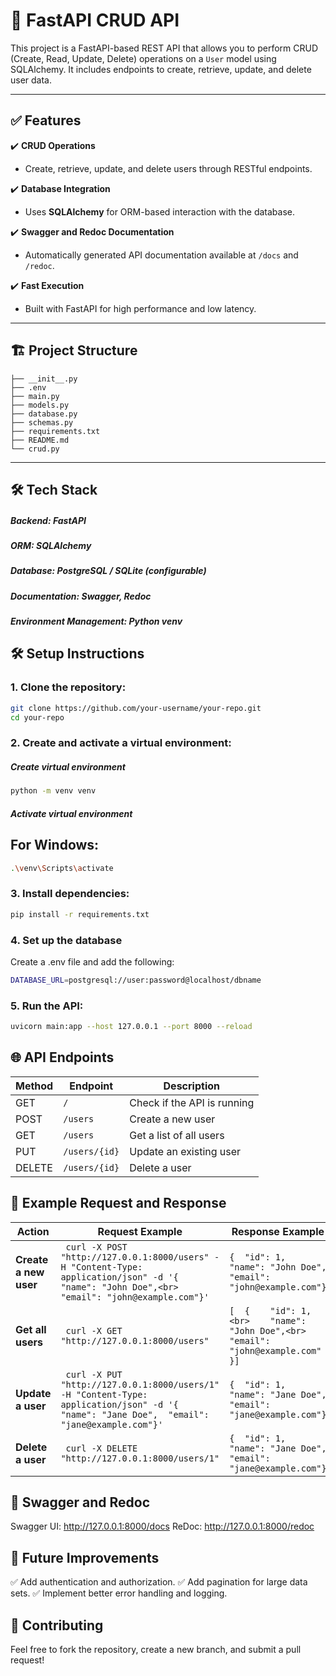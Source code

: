 # 🚀 FastAPI CRUD API  
This project is a FastAPI-based REST API that allows you to perform CRUD (Create, Read, Update, Delete) operations on a `User` model using SQLAlchemy. It includes endpoints to create, retrieve, update, and delete user data.  

---

## ✅ Features  
✔️ **CRUD Operations**  
- Create, retrieve, update, and delete users through RESTful endpoints.  

✔️ **Database Integration**  
- Uses **SQLAlchemy** for ORM-based interaction with the database.  

✔️ **Swagger and Redoc Documentation**  
- Automatically generated API documentation available at `/docs` and `/redoc`.  

✔️ **Fast Execution**  
- Built with FastAPI for high performance and low latency.  

---

## 🏗️ Project Structure  
```plaintext
├── __init__.py
├── .env   
├── main.py  
├── models.py  
├── database.py  
├── schemas.py
├── requirements.txt
├── README.md      
└── crud.py  
```
---

## 🛠️ Tech Stack
##### Backend: FastAPI
##### ORM: SQLAlchemy
##### Database: PostgreSQL / SQLite (configurable)
##### Documentation: Swagger, Redoc
##### Environment Management: Python venv

## 🛠️ Setup Instructions

### 1. **Clone the repository**:
```bash
git clone https://github.com/your-username/your-repo.git
cd your-repo
```
### 2. Create and activate a virtual environment:

##### Create virtual environment
```bash
python -m venv venv
```

##### Activate virtual environment
## For Windows:
``` bash
.\venv\Scripts\activate
```
### 3. Install dependencies:
```bash
pip install -r requirements.txt
```
### 4. Set up the database
Create a .env file and add the following:
```bash
DATABASE_URL=postgresql://user:password@localhost/dbname
```
### 5. Run the API:
```bash
uvicorn main:app --host 127.0.0.1 --port 8000 --reload
```
## 🌐 API Endpoints
| Method | Endpoint      | Description               |
|--------|--------------|---------------------------|
| GET    | `/`          | Check if the API is running |
| POST   | `/users`     | Create a new user           |
| GET    | `/users`     | Get a list of all users     |
| PUT    | `/users/{id}` | Update an existing user     |
| DELETE | `/users/{id}` | Delete a user               |

## 📝 Example Request and Response
| Action             | Request Example | Response Example |
|--------------------|----------------|------------------|
| **Create a new user** | ``` curl -X POST "http://127.0.0.1:8000/users" -H "Content-Type: application/json" -d '{  "name": "John Doe",<br>  "email": "john@example.com"}'``` | ```{  "id": 1,  "name": "John Doe",  "email": "john@example.com"}``` |
| **Get all users**   | ``` curl -X GET "http://127.0.0.1:8000/users"``` | ```[  {    "id": 1,<br>    "name": "John Doe",<br>    "email": "john@example.com"  }]``` |
| **Update a user**   | ``` curl -X PUT "http://127.0.0.1:8000/users/1" -H "Content-Type: application/json" -d '{  "name": "Jane Doe",  "email": "jane@example.com"}'``` | ```{  "id": 1,  "name": "Jane Doe",  "email": "jane@example.com"}``` |
| **Delete a user**   | ``` curl -X DELETE "http://127.0.0.1:8000/users/1"``` | ```{  "id": 1,  "name": "Jane Doe",  "email": "jane@example.com"}``` |

## 📄 Swagger and Redoc
Swagger UI: http://127.0.0.1:8000/docs
ReDoc: http://127.0.0.1:8000/redoc

## 🌟 Future Improvements
✅ Add authentication and authorization.
✅ Add pagination for large data sets.
✅ Implement better error handling and logging.

## 🤝 Contributing
Feel free to fork the repository, create a new branch, and submit a pull request!
